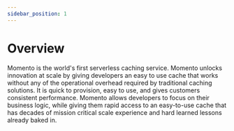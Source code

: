 ```yaml
---
sidebar_position: 1
---
```


# Overview

Momento is the world's first serverless caching service. Momento unlocks innovation at scale by giving developers an easy to use cache that works without any of the operational overhead required by traditional caching solutions. It is quick to provision, easy to use, and gives customers consistent performance. Momento allows developers to focus on their business logic, while giving them rapid access to an easy-to-use cache that has decades of mission critical scale experience and hard learned lessons already baked in.
